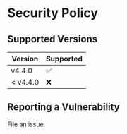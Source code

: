 # Security Policy

## Supported Versions

| Version | Supported          |
| ------- | ------------------ |
| v4.4.0   | :white_check_mark: |
| < v4.4.0 | :x:                |

## Reporting a Vulnerability

File an issue.
